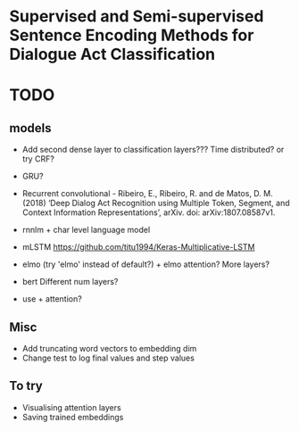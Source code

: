 # Supervised and Semi-supervised Sentence Encoding Methods for Dialogue Act Classification

# TODO

## models
- Add second dense layer to classification layers??? Time distributed? or try CRF?

- GRU?
- Recurrent convolutional - Ribeiro, E., Ribeiro, R. and de Matos, D. M. (2018) ‘Deep Dialog Act Recognition using Multiple Token, Segment, and Context Information Representations’, arXiv. doi: arXiv:1807.08587v1.

- rnnlm + char level language model
- mLSTM https://github.com/titu1994/Keras-Multiplicative-LSTM

- elmo (try 'elmo' instead of default?) + elmo attention? More layers? 
- bert Different num layers? 
- use + attention?

## Misc
- Add truncating word vectors to embedding dim
- Change test to log final values and step values

## To try
- Visualising attention layers
- Saving trained embeddings